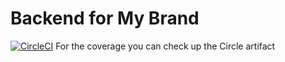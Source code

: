 # Backend for My Brand

[![CircleCI](https://circleci.com/gh/munezerobagira/mybrand-backend/tree/main.svg?style=svg)](https://circleci.com/gh/munezerobagira/mybrand-backend/tree/main)
For the coverage you can check up the Circle artifact
